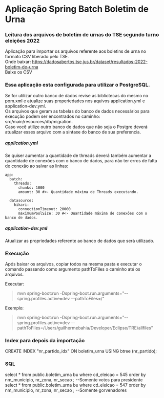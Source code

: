 # Aplicação Spring Batch Boletim de Urna   
### Leitura dos arquivos de boletim de urnas do TSE segundo turno eleições 2022   

Aplicação para importar os arquivos referente aos boletins de urna no formato CSV liberado pelo TSE.         
Onde baixar: https://dadosabertos.tse.jus.br/dataset/resultados-2022-boletim-de-urna         
Baixe os CSV     

### Essa aplicação esta configurada para utilizar o PostgreSQL.    
Se for utilizar outro banco de dados revise as bibliotecas do mesmo no pom.xml e atualize suas properiedades nos aquivos application.yml e application-dev.yml.      
Os arquivos que geram as tabelas do banco de dados necessários para execução podem ser encontrados no caminho: src/main/resources/db/migration.      
Caso você utilize outro banco de dados que não seja o Postgre deverá atualizar esses arquivo com a sintaxe do banco de sua preferencia.       

##### application.yml    
Se quiser aumentar a quantidade de threads deverá também aumentar a quantidade de conexões com o banco de dados, para não ter erros de falta de conexão ao salvar as linhas:

```
app:
  batch:
    threads:
      chunks: 1000
      amount: 30 #<- Quantidade máxima de Threads executando.
      
  datasource:
    hikari:
      connectionTimeout: 20000
      maximumPoolSize: 30 #<- Quantidade máxima de conexões com o banco de dados.
```

##### application-dev.yml   
Atualizar as propriedades referente ao banco de dados que será utilizado.   


### Execução   
Após baixar os arquivos, copiar todos na mesma pasta e executar o comando passando como argumento pathToFiles o caminho até os arquivos.   

Executar:   
> mvn spring-boot:run -Dspring-boot.run.arguments="--spring.profiles.active=dev --pathToFiles=/<PATH>"   

Exemplo:
> mvn spring-boot:run -Dspring-boot.run.arguments="--spring.profiles.active=dev --pathToFiles=/Users/guilhermebahia/Developer/Eclipse/TRE/allfiles"   


### Index para depois da importação   
CREATE INDEX "nr_partido_idx" ON boletim_urna USING btree (nr_partido);   

### SQL   
select * from public.boletim_urna bu where cd_eleicao = 545 order by nm_municipio, nr_zona, nr_secao ; --Somente votos para presidente      
select * from public.boletim_urna bu where cd_eleicao = 547 order by nm_municipio, nr_zona, nr_secao ; --Somente gorvenadores   
